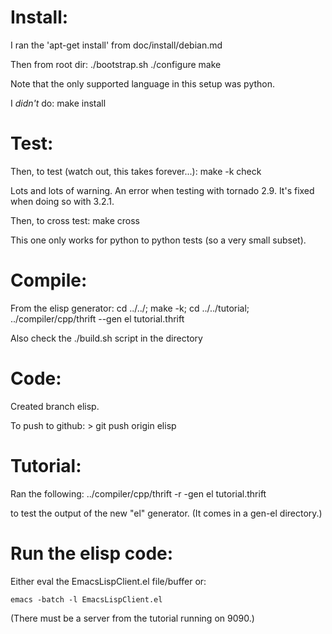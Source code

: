 Install:
========

I ran the 'apt-get install' from doc/install/debian.md

Then from root dir:
    ./bootstrap.sh
    ./configure
    make

Note that the only supported language in this setup was python.

I *didn't* do:
    make install


Test:
=====

Then, to test (watch out, this takes forever...):
    make -k check

Lots and lots of warning.
An error when testing with tornado 2.9. It's fixed when doing so with 3.2.1.

Then, to cross test:
    make cross

This one only works for python to python tests (so a very small subset).


Compile:
========

From the elisp generator:
     cd ../../; make -k; cd ../../tutorial; ../compiler/cpp/thrift --gen el tutorial.thrift

Also check the ./build.sh script in the directory


Code:
=====

Created branch elisp.

To push to github:
    > git push origin elisp


Tutorial:
=========

Ran the following:
    ../compiler/cpp/thrift -r -gen el tutorial.thrift

to test the output of the new "el" generator. (It comes in a gen-el directory.)


Run the elisp code:
===================

Either eval the EmacsLispClient.el file/buffer or:

    emacs -batch -l EmacsLispClient.el

(There must be a server from the tutorial running on 9090.)

